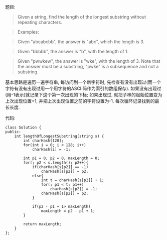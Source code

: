 题目:

>Given a string, find the length of the longest substring without repeating characters.

>Examples:

>Given "abcabcbb", the answer is "abc", which the length is 3.

>Given "bbbbb", the answer is "b", with the length of 1.

>Given "pwwkew", the answer is "wke", with the length of 3. Note that the answer must be a substring, "pwke" is a subsequence and not a substring.

基本思路是遍历一遍字符串, 每访问到一个新字符时, 先检查有没有出现过(而一个字符有没有出现过用一个用字符的ASCII码作为索引的数组保存). 如果没有出现过(用-1表示)就记录下这个第一次出现的下标; 如果出现过, 就把子串的起始位置变为上次出现位置+1, 并把上次出现位置之前的字符设置为-1. 每次循环记录找到的最长长度.

代码:

    class Solution {
    public:
        int lengthOfLongestSubstring(string s) {
            int charHash[128];
            for(int i = 0; i < 128; i++)
                charHash[i] = -1;
                
            int p1 = 0, p2 = 0, maxLength = 0;
            for(; p2 < s.length(); p2++){
                if(charHash[s[p2]] == -1)
                    charHash[s[p2]] = p2;
                else{
                    int t = charHash[s[p2]] + 1;
                    for(; p1 < t; p1++)
                        charHash[s[p2]] = -1;
                    charHash[s[p2]] = p2;
                }
                
                if(p2 - p1 + 1> maxLength)
                    maxLength = p2 - p1 + 1;
            }
            
            return maxLength;
        }
    };